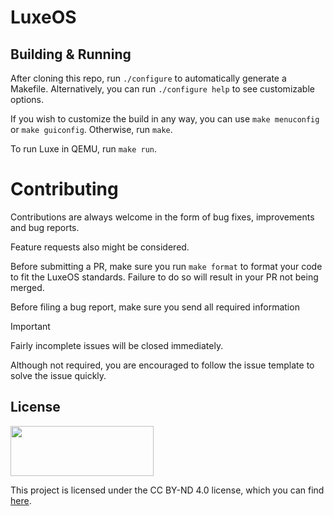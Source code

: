 # LuxeOS

## Building & Running

After cloning this repo, run `./configure` to automatically generate a Makefile.
Alternatively, you can run `./configure help` to see customizable options.

If you wish to customize the build in any way, you can use `make menuconfig` or `make guiconfig`.
Otherwise, run `make`.

To run Luxe in QEMU, run `make run`.

# Contributing

Contributions are always welcome in the form of bug fixes, improvements and bug reports.

Feature requests also might be considered.

Before submitting a PR, make sure you run `make format` to format your code to fit the LuxeOS standards. Failure to do so will result in your PR not being merged.

Before filing a bug report, make sure you send all required information
> [!IMPORTANT]
> Fairly incomplete issues will be closed immediately.

Although not required, you are encouraged to follow the issue template to solve the issue quickly.

## License

<img src="https://upload.wikimedia.org/wikipedia/commons/f/f0/CC_BY-ND.svg" width="229" height="80">

This project is licensed under the CC BY-ND 4.0 license, which you can find [here](LICENSE.md).